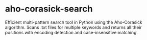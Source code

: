 # aho-corasick-search
Efficient multi-pattern search tool in Python using the Aho-Corasick algorithm. Scans .txt files for multiple keywords and returns all their positions with encoding detection and case-insensitive matching.

